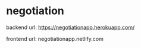 # negotiation

backend url: 
https://negotiationapp.herokuapp.com/

frontend url:
negotiationapp.netlify.com